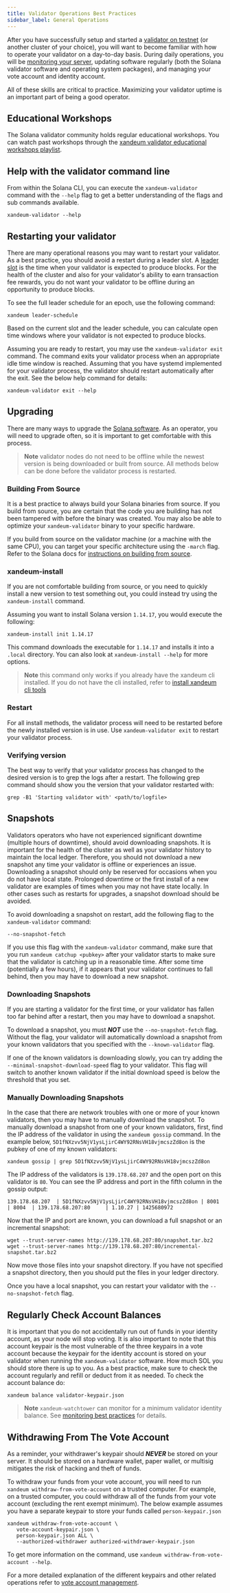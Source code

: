 ```yaml
---
title: Validator Operations Best Practices
sidebar_label: General Operations
---
```


After you have successfully setup and started a [validator on testnet](../get-started/setup-a-validator.md) (or another cluster of your choice), you will want to become familiar with how to operate your validator on a day-to-day basis. During daily operations, you will be [monitoring your server](./monitoring.md), updating software regularly (both the Solana validator software and operating system packages), and managing your vote account and identity account.

All of these skills are critical to practice. Maximizing your validator uptime is an important part of being a good operator.

## Educational Workshops

The Solana validator community holds regular educational workshops. You can watch past workshops through the [xandeum validator educational workshops playlist](https://www.youtube.com/watch?v=86zySQ5vGW8&list=PLilwLeBwGuK6jKrmn7KOkxRxS9tvbRa5p).

## Help with the validator command line

From within the Solana CLI, you can execute the `xandeum-validator` command with the `--help` flag to get a better understanding of the flags and sub commands available.

```
xandeum-validator --help
```

## Restarting your validator

There are many operational reasons you may want to restart your validator. As a best practice, you should avoid a restart during a leader slot. A [leader slot](../../terminology.md#leader-schedule) is the time when your validator is expected to produce blocks. For the health of the cluster and also for your validator's ability to earn transaction fee rewards, you do not want your validator to be offline during an opportunity to produce blocks.

To see the full leader schedule for an epoch, use the following command:

```
xandeum leader-schedule
```

Based on the current slot and the leader schedule, you can calculate open time windows where your validator is not expected to produce blocks.

Assuming you are ready to restart, you may use the `xandeum-validator exit` command.  The command exits your validator process when an appropriate idle time window is reached.  Assuming that you have systemd implemented for your validator process, the validator should restart automatically after the exit.  See the below help command for details:

```
xandeum-validator exit --help
```

## Upgrading

There are many ways to upgrade the [Solana software](../../cli/install-xandeum-cli-tools.md). As an operator, you will need to upgrade often, so it is important to get comfortable with this process.

> **Note** validator nodes do not need to be offline while the newest version is being downloaded or built from source.  All methods below can be done before the validator process is restarted.

### Building From Source

It is a best practice to always build your Solana binaries from source. If you build from source, you are certain that the code you are building has not been tampered with before the binary was created. You may also be able to optimize your `xandeum-validator` binary to your specific hardware.

If you build from source on the validator machine (or a machine with the same CPU), you can target your specific architecture using the `-march` flag. Refer to the Solana docs for [instructions on building from source](../../cli/install-xandeum-cli-tools.md#build-from-source).

### xandeum-install

If you are not comfortable building from source, or you need to quickly install a new version to test something out, you could instead try using the `xandeum-install` command.

Assuming you want to install Solana version `1.14.17`, you would execute the following:

```
xandeum-install init 1.14.17
```

This command downloads the executable for `1.14.17` and installs it into a `.local` directory. You can also look at `xandeum-install --help` for more options.

> **Note** this command only works if you already have the xandeum cli installed. If you do not have the cli installed, refer to [install xandeum cli tools](../../cli/install-xandeum-cli-tools.md)

### Restart

For all install methods, the validator process will need to be restarted before the newly installed version is in use.  Use `xandeum-validator exit` to restart your validator process.

### Verifying version

The best way to verify that your validator process has changed to the desired version is to grep the logs after a restart. The following grep command should show you the version that your validator restarted with:

```
grep -B1 'Starting validator with' <path/to/logfile>
```

## Snapshots

Validators operators who have not experienced significant downtime (multiple hours of downtime), should avoid downloading snapshots.  It is important for the health of the cluster as well as your validator history to maintain the local ledger.  Therefore, you should not download a new snapshot any time your validator is offline or experiences an issue.  Downloading a snapshot should only be reserved for occasions when you do not have local state.  Prolonged downtime or the first install of a new validator are examples of times when you may not have state locally.  In other cases such as restarts for upgrades, a snapshot download should be avoided.

To avoid downloading a snapshot on restart, add the following flag to the `xandeum-validator` command:

```
--no-snapshot-fetch
```

If you use this flag with the `xandeum-validator` command, make sure that you run `xandeum catchup <pubkey>` after your validator starts to make sure that the validator is catching up in a reasonable time. After some time (potentially a few hours), if it appears that your validator continues to fall behind, then you may have to download a new snapshot.

### Downloading Snapshots

If you are starting a validator for the first time, or your validator has fallen too far behind after a restart, then you may have to download a snapshot.

To download a snapshot, you must **_NOT_** use the `--no-snapshot-fetch` flag. Without the flag, your validator will automatically download a snapshot from your known validators that you specified with the `--known-validator` flag.

If one of the known validators is downloading slowly, you can try adding the `--minimal-snapshot-download-speed` flag to your validator. This flag will switch to another known validator if the initial download speed is below the threshold that you set.

### Manually Downloading Snapshots

In the case that there are network troubles with one or more of your known validators, then you may have to manually download the snapshot. To manually download a snapshot from one of your known validators, first, find the IP address of the validator in using the `xandeum gossip` command. In the example below, `5D1fNXzvv5NjV1ysLjirC4WY92RNsVH18vjmcszZd8on` is the pubkey of one of my known validators:

```
xandeum gossip | grep 5D1fNXzvv5NjV1ysLjirC4WY92RNsVH18vjmcszZd8on
```

The IP address of the validators is `139.178.68.207` and the open port on this validator is `80`. You can see the IP address and port in the fifth column in the gossip output:

```
139.178.68.207  | 5D1fNXzvv5NjV1ysLjirC4WY92RNsVH18vjmcszZd8on | 8001   | 8004  | 139.178.68.207:80     | 1.10.27 | 1425680972
```

Now that the IP and port are known, you can download a full snapshot or an incremental snapshot:

```
wget --trust-server-names http://139.178.68.207:80/snapshot.tar.bz2
wget --trust-server-names http://139.178.68.207:80/incremental-snapshot.tar.bz2
```

Now move those files into your snapshot directory. If you have not specified a snapshot directory, then you should put the files in your ledger directory.

Once you have a local snapshot, you can restart your validator with the `--no-snapshot-fetch` flag.

## Regularly Check Account Balances

It is important that you do not accidentally run out of funds in your identity account, as your node will stop voting. It is also important to note that this account keypair is the most vulnerable of the three keypairs in a vote account because the keypair for the identity account is stored on your validator when running the `xandeum-validator` software. How much SOL you should store there is up to you. As a best practice, make sure to check the account regularly and refill or deduct from it as needed. To check the account balance do:

```
xandeum balance validator-keypair.json
```

> **Note** `xandeum-watchtower` can monitor for a minimum validator identity balance.  See [monitoring best practices](./monitoring.md) for details.

## Withdrawing From The Vote Account

As a reminder, your withdrawer's keypair should **_NEVER_** be stored on your server. It should be stored on a hardware wallet, paper wallet, or multisig mitigates the risk of hacking and theft of funds.

To withdraw your funds from your vote account, you will need to run `xandeum withdraw-from-vote-account` on a trusted computer. For example, on a trusted computer, you could withdraw all of the funds from your vote account (excluding the rent exempt minimum). The below example assumes you have a separate keypair to store your funds called `person-keypair.json`

```
xandeum withdraw-from-vote-account \
   vote-account-keypair.json \
   person-keypair.json ALL \
   --authorized-withdrawer authorized-withdrawer-keypair.json
```

To get more information on the command, use `xandeum withdraw-from-vote-account --help`.

For a more detailed explanation of the different keypairs and other related operations refer to [vote account management](../../running-validator/vote-accounts.md).